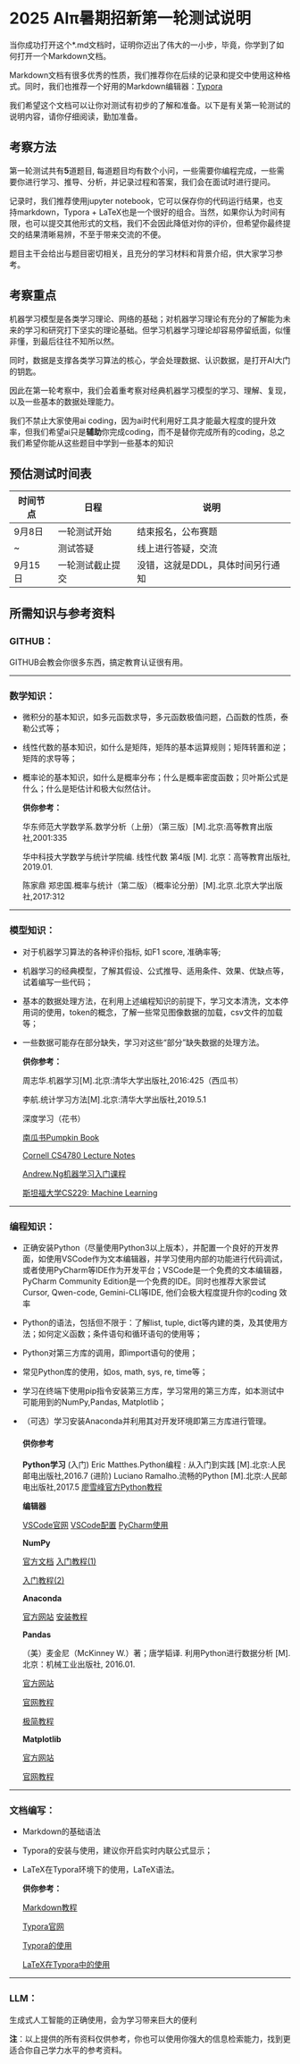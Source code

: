 # 2025 AIπ暑期招新第一轮测试说明

当你成功打开这个*.md文档时，证明你迈出了伟大的一小步，毕竟，你学到了如何打开一个Markdown文档。

Markdown文档有很多优秀的性质，我们推荐你在后续的记录和提交中使用这种格式。同时，我们也推荐一个好用的Markdown编辑器：[Typora](https://typora.io/)

我们希望这个文档可以让你对测试有初步的了解和准备。以下是有关第一轮测试的说明内容，请你仔细阅读，勤加准备。

## 考察方法

第一轮测试共有**5**道题目, 每道题目均有数个小问，一些需要你编程完成，一些需要你进行学习、推导、分析，并记录过程和答案，我们会在面试时进行提问。

记录时，我们推荐使用jupyter notebook，它可以保存你的代码运行结果，也支持markdown，Typora + LaTeX也是一个很好的组合。当然，如果你认为时间有限，也可以提交其他形式的文档，我们不会因此降低对你的评价，但希望你最终提交的结果清晰易辨，不至于带来交流的不便。

题目主干会给出与题目密切相关，且充分的学习材料和背景介绍，供大家学习参考。

## 考察重点

机器学习模型是各类学习理论、网络的基础；对机器学习理论有充分的了解能为未来的学习和研究打下坚实的理论基础。但学习机器学习理论却容易停留纸面，似懂非懂，到最后往往不知所以然。

同时，数据是支撑各类学习算法的核心，学会处理数据、认识数据，是打开AI大门的钥匙。

因此在第一轮考察中，我们会着重考察对经典机器学习模型的学习、理解、复现，以及一些基本的数据处理能力。

我们不禁止大家使用ai coding，因为ai时代利用好工具才能最大程度的提升效率，但我们希望ai只是**辅助**你完成coding，而不是替你完成所有的coding，总之我们希望你能从这些题目中学到一些基本的知识

## 预估测试时间表


| 时间节点 | 日程             | 说明                              |
| ---------- | ------------------ | ----------------------------------- |
| 9月8日 | 一轮测试开始     | 结束报名，公布赛题                |
| ~ | 测试答疑   | 线上进行答疑，交流                |
| 9月15日 | 一轮测试截止提交 | 没错，这就是DDL，具体时间另行通知 |

## 所需知识与参考资料

### GITHUB：

GITHUB会教会你很多东西，搞定教育认证很有用。

------

### **数学知识：**

- 微积分的基本知识，如多元函数求导，多元函数极值问题，凸函数的性质，泰勒公式等；
- 线性代数的基本知识，如什么是矩阵，矩阵的基本运算规则；矩阵转置和逆；矩阵的求导等；
- 概率论的基本知识，如什么是概率分布；什么是概率密度函数；贝叶斯公式是什么；什么是矩估计和极大似然估计。

  **供你参考：**

  华东师范大学数学系.数学分析（上册）（第三版）[M].北京:高等教育出版社,2001:335

  华中科技大学数学与统计学院编. 线性代数 第4版 [M]. 北京：高等教育出版社, 2019.01.

  陈家鼎 郑忠国.概率与统计（第二版）（概率论分册）[M].北京.北京大学出版社,2017:312

---

### **模型知识：**

- 对于机器学习算法的各种评价指标, 如F1 score, 准确率等;
- 机器学习的经典模型，了解其假设、公式推导、适用条件、效果、优缺点等，试着编写一些代码；
- 基本的数据处理方法，在利用上述编程知识的前提下，学习文本清洗，文本停用词的使用，token的概念，了解一些常见图像数据的加载，csv文件的加载等；
- 一些数据可能存在部分缺失，学习对这些“部分”缺失数据的处理方法。

  **供你参考：**

  周志华.机器学习[M].北京:清华大学出版社,2016:425（西瓜书）

  李航.统计学习方法[M].北京:清华大学出版社,2019.5.1

  深度学习（花书）

  [南瓜书Pumpkin Book](https://datawhalechina.github.io/pumpkin-book/#/)

  [Cornell CS4780 Lecture Notes](http://www.cs.cornell.edu/courses/cs4780/2018fa/page18/)

  [Andrew.Ng机器学习入门课程](https://www.bilibili.com/video/BV164411b7dx?from=search&seid=14373086289408297854)

  [斯坦福大学CS229: Machine Learning](https://www.bilibili.com/video/BV19e411W7ga?from=search&seid=641142794885784423)

---

### **编程知识：**

- 正确安装Python（尽量使用Python3以上版本），并配置一个良好的开发界面，如使用VSCode作为文本编辑器，并学习使用内部的功能进行代码调试，或者使用PyCharm等IDE作为开发平台；VSCode是一个免费的文本编辑器，PyCharm Community Edition是一个免费的IDE。同时也推荐大家尝试Cursor, Qwen-code, Gemini-CLI等IDE, 他们会极大程度提升你的coding 效率
- Python的语法，包括但不限于：了解list, tuple, dict等内建的类，及其使用方法；如何定义函数；条件语句和循环语句的使用等；
- Python对第三方库的调用，即import语句的使用；
- 常见Python库的使用，如os, math, sys, re, time等；
- 学习在终端下使用pip指令安装第三方库，学习常用的第三方库，如本测试中可能用到的NumPy,Pandas, Matplotlib；
- （可选）学习安装Anaconda并利用其对开发环境即第三方库进行管理。

  #### 供你参考

  **Python学习**
  (入门) Eric Matthes.Python编程 : 从入门到实践 [M].北京:人民邮电出版社,2016.7
  (进阶) Luciano Ramalho.流畅的Python [M].北京:人民邮电出版社,2017.5
  [廖雪峰官方Python教程](https://www.liaoxuefeng.com/wiki/1016959663602400)

  **编辑器**

  [VSCode官网](https://code.visualstudio.com/)
  [VSCode配置](https://code.visualstudio.com/docs/python/python-tutorial)
  [PyCharm使用](https://www.runoob.com/w3cnote/pycharm-windows-install.html)

  **NumPy**

  [官方文档](https://numpy.org)
  [入门教程(1)](https://cs231n.github.io/python-numpy-tutorial/)

  [入门教程(2)](https://www.runoob.com/numpy/numpy-tutorial.html)

  **Anaconda**

  [官方网站](https://www.anaconda.com/)
  [安装教程](https://blog.csdn.net/ITLearnHall/article/details/81708148?ops_request_misc=%257B%2522request%255Fid%2522%253A%2522162227311016780262549433%2522%252C%2522scm%2522%253A%252220140713.130102334..%2522%257D&request_id=162227311016780262549433&biz_id=0&utm_medium=distribute.pc_search_result.none-task-blog-2~all~top_positive~default-2-81708148.pc_search_result_control_group&utm_term=anocanda&spm=1018.2226.3001.4187)

  **Pandas**

  （美）麦金尼（McKinney W.）著；唐学韬译. 利用Python进行数据分析 [M]. 北京：机械工业出版社, 2016.01.

  [官方网站](https://pandas.pydata.org/)

  [官网教程](https://pandas.pydata.org/docs/getting_started/intro_tutorials/)

  [极简教程](https://www.runoob.com/pandas/pandas-tutorial.html)

  **Matplotlib**

  [官方网站](https://matplotlib.org/)

  [官网教程](https://matplotlib.org/stable/tutorials/index.html)

---

### **文档编写：**

- Markdown的基础语法

- Typora的安装与使用，建议你开启实时内联公式显示；

- LaTeX在Typora环境下的使用，LaTeX语法。

  **供你参考：**

  [Markdown教程](https://www.runoob.com/markdown/md-tutorial.html)

  [Typora官网](https://typora.io/)

  [Typora的使用](https://sspai.com/post/54912)

  [LaTeX在Typora中的使用](https://blog.csdn.net/happyday_d/article/details/83715440)

------

### LLM：

生成式人工智能的正确使用，会为学习带来巨大的便利

**注**：以上提供的所有资料仅供参考，你也可以使用你强大的信息检索能力，找到更适合你自己学力水平的参考资料。
